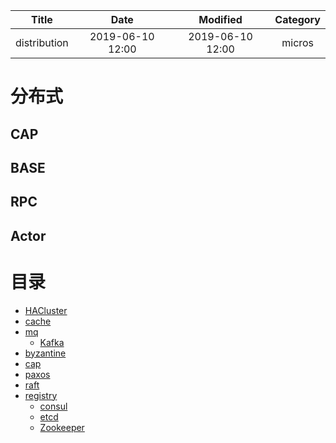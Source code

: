 | Title                | Date             | Modified         | Category          |
|:--------------------:|:----------------:|:----------------:|:-----------------:|
| distribution              | 2019-06-10 12:00 | 2019-06-10 12:00 | micros            |



# 分布式


## CAP

## BASE



## RPC




## Actor








# 目录

- [HACluster](./hacluster.md)
- [cache](./cache.md)
- [mq](./mq/README.md)
    - [Kafka](./mq/kafka.md)
- [byzantine](./byzantine.md)
- [cap](./cap.md)
- [paxos](./paxos.md)
- [raft](./raft.md)
- [registry](./registry/README.md)
    - [consul](./registry/consul.md)
    - [etcd](./registry/etcd.md)
    - [Zookeeper](./registry/zookeeper.md)
